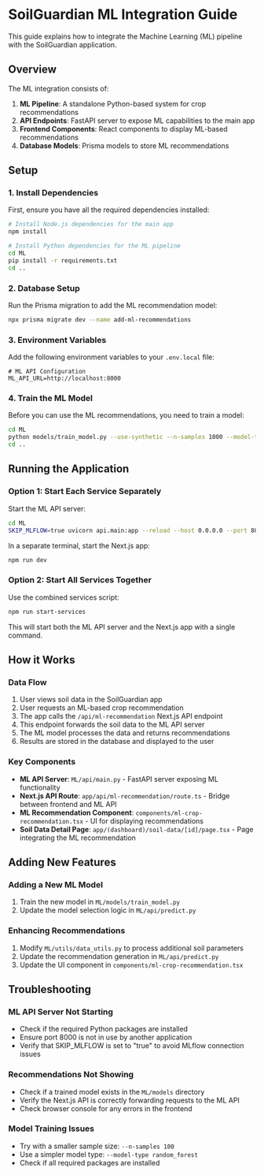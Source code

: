# SoilGuardian ML Integration Guide

This guide explains how to integrate the Machine Learning (ML) pipeline with the SoilGuardian application.

## Overview

The ML integration consists of:

1. **ML Pipeline**: A standalone Python-based system for crop recommendations
2. **API Endpoints**: FastAPI server to expose ML capabilities to the main app
3. **Frontend Components**: React components to display ML-based recommendations
4. **Database Models**: Prisma models to store ML recommendations

## Setup

### 1. Install Dependencies

First, ensure you have all the required dependencies installed:

```bash
# Install Node.js dependencies for the main app
npm install

# Install Python dependencies for the ML pipeline
cd ML
pip install -r requirements.txt
cd ..
```

### 2. Database Setup

Run the Prisma migration to add the ML recommendation model:

```bash
npx prisma migrate dev --name add-ml-recommendations
```

### 3. Environment Variables

Add the following environment variables to your `.env.local` file:

```
# ML API Configuration
ML_API_URL=http://localhost:8000
```

### 4. Train the ML Model

Before you can use the ML recommendations, you need to train a model:

```bash
cd ML
python models/train_model.py --use-synthetic --n-samples 1000 --model-type random_forest --skip-mlflow
cd ..
```

## Running the Application

### Option 1: Start Each Service Separately

Start the ML API server:

```bash
cd ML
SKIP_MLFLOW=true uvicorn api.main:app --reload --host 0.0.0.0 --port 8000
```

In a separate terminal, start the Next.js app:

```bash
npm run dev
```

### Option 2: Start All Services Together

Use the combined services script:

```bash
npm run start-services
```

This will start both the ML API server and the Next.js app with a single command.

## How it Works

### Data Flow

1. User views soil data in the SoilGuardian app
2. User requests an ML-based crop recommendation
3. The app calls the `/api/ml-recommendation` Next.js API endpoint
4. This endpoint forwards the soil data to the ML API server
5. The ML model processes the data and returns recommendations
6. Results are stored in the database and displayed to the user

### Key Components

- **ML API Server**: `ML/api/main.py` - FastAPI server exposing ML functionality
- **Next.js API Route**: `app/api/ml-recommendation/route.ts` - Bridge between frontend and ML API
- **ML Recommendation Component**: `components/ml-crop-recommendation.tsx` - UI for displaying recommendations
- **Soil Data Detail Page**: `app/(dashboard)/soil-data/[id]/page.tsx` - Page integrating the ML recommendation

## Adding New Features

### Adding a New ML Model

1. Train the new model in `ML/models/train_model.py`
2. Update the model selection logic in `ML/api/predict.py`

### Enhancing Recommendations

1. Modify `ML/utils/data_utils.py` to process additional soil parameters
2. Update the recommendation generation in `ML/api/predict.py`
3. Update the UI component in `components/ml-crop-recommendation.tsx`

## Troubleshooting

### ML API Server Not Starting

- Check if the required Python packages are installed
- Ensure port 8000 is not in use by another application
- Verify that SKIP_MLFLOW is set to "true" to avoid MLflow connection issues

### Recommendations Not Showing

- Check if a trained model exists in the `ML/models` directory
- Verify the Next.js API is correctly forwarding requests to the ML API
- Check browser console for any errors in the frontend

### Model Training Issues

- Try with a smaller sample size: `--n-samples 100`
- Use a simpler model type: `--model-type random_forest`
- Check if all required packages are installed 